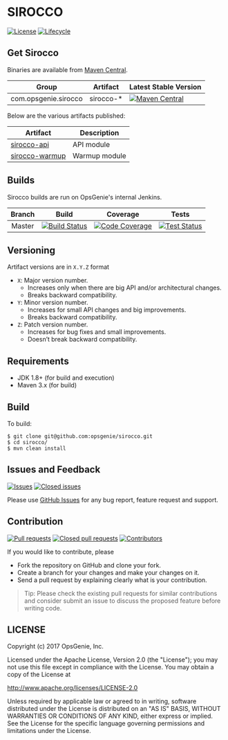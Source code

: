 # SIROCCO

[![License](https://img.shields.io/github/license/opsgenie/sirocco.svg)](http://www.apache.org/licenses/LICENSE-2.0)
[![Lifecycle](https://img.shields.io/osslifecycle/opsgenie/sirocco.svg)]()

## Get Sirocco

Binaries are available from [Maven Central](http://search.maven.org/#search%7Cga%7C1%7Ccom.opsgenie.sirocco).

|Group|Artifact|Latest Stable Version|
|-----------|---------------|---------------------|
|com.opsgenie.sirocco|sirocco-*|[![Maven Central](https://img.shields.io/maven-central/v/com.opsgenie.sirocco/sirocco-oss-parent.svg)]()|

Below are the various artifacts published:

|Artifact|Description|
|-----------|---------------|
|[sirocco-api](sirocco-api)|API module|
|[sirocco-warmup](sirocco-warmup)|Warmup module|

## Builds

Sirocco builds are run on OpsGenie's internal Jenkins.

|  Branch |                                                     Build                                                     |                                                                         Coverage                                                                         |                                                                         Tests                                                                         |
|:-------:|:-------------------------------------------------------------------------------------------------------------:|:--------------------------------------------------------------------------------------------------------------------------------------------------------:|:-----------------------------------------------------------------------------------------------------------------------------------------------------:|
|  Master | [![Build Status](https://jenkins.opsgeni.us/buildStatus/buildIcon?job=SiroccoOSSBuild)]() | [![Code Coverage](https://jenkins.opsgeni.us/buildStatus/coverageIcon?job=SiroccoOSSBuild)]() | [![Test Status](https://jenkins.opsgeni.us/buildStatus/testIcon?job=SiroccoOSSBuild)]() |

## Versioning

Artifact versions are in `X.Y.Z` format
- `X`: Major version number. 
  - Increases only when there are big API and/or architectural changes. 
  - Breaks backward compatibility.
- `Y`: Minor version number. 
  - Increases for small API changes and big improvements. 
  - Breaks backward compatibility.
- `Z`: Patch version number. 
  - Increases for bug fixes and small improvements. 
  - Doesn’t break backward compatibility. 

## Requirements

* JDK 1.8+ (for build and execution)
* Maven 3.x (for build)

## Build

To build:

```
$ git clone git@github.com:opsgenie/sirocco.git
$ cd sirocco/
$ mvn clean install
```

## Issues and Feedback

[![Issues](https://img.shields.io/github/issues/opsgenie/sirocco.svg)](https://github.com/opsgenie/sirocco/issues?q=is%3Aopen+is%3Aissue)
[![Closed issues](https://img.shields.io/github/issues-closed/opsgenie/sirocco.svg)](https://github.com/opsgenie/sirocco/issues?q=is%3Aissue+is%3Aclosed)

Please use [GitHub Issues](https://github.com/opsgenie/sirocco/issues) for any bug report, feature request and support.

## Contribution

[![Pull requests](https://img.shields.io/github/issues-pr/opsgenie/sirocco.svg)](https://github.com/opsgenie/sirocco/pulls?q=is%3Aopen+is%3Apr)
[![Closed pull requests](https://img.shields.io/github/issues-pr-closed/opsgenie/sirocco.svg)](https://github.com/opsgenie/sirocco/pulls?q=is%3Apr+is%3Aclosed)
[![Contributors](https://img.shields.io/github/contributors/opsgenie/sirocco.svg)]()

If you would like to contribute, please 
- Fork the repository on GitHub and clone your fork.
- Create a branch for your changes and make your changes on it.
- Send a pull request by explaining clearly what is your contribution.

> Tip: Please check the existing pull requests for similar contributions and consider submit an issue to discuss the proposed feature before writing code.

## LICENSE

Copyright (c) 2017 OpsGenie, Inc.

Licensed under the Apache License, Version 2.0 (the "License");
you may not use this file except in compliance with the License.
You may obtain a copy of the License at

<http://www.apache.org/licenses/LICENSE-2.0>

Unless required by applicable law or agreed to in writing, software
distributed under the License is distributed on an "AS IS" BASIS,
WITHOUT WARRANTIES OR CONDITIONS OF ANY KIND, either express or implied.
See the License for the specific language governing permissions and
limitations under the License.
